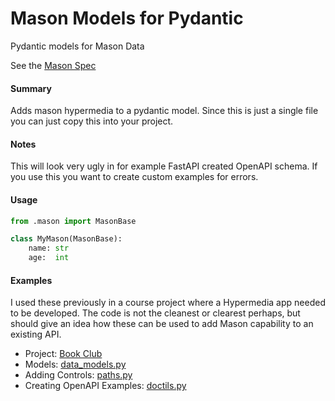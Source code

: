 # Mason Models for Pydantic
Pydantic models for Mason Data

See the [Mason Spec](https://github.com/JornWildt/Mason/blob/master/Documentation/Mason-draft-2.md)

#### Summary

Adds mason hypermedia to a pydantic model.
Since this is just a single file you can just copy this into your project.

#### Notes

This will look very ugly in for example FastAPI created OpenAPI schema.
If you use this you want to create custom examples for errors.

#### Usage

```python
from .mason import MasonBase

class MyMason(MasonBase):
    name: str
    age:  int
```

#### Examples

I used these previously in a course project where a Hypermedia app needed to be developed. The code is not the cleanest or clearest perhaps, but should give an idea how these can be used to add Mason capability to an existing API.

- Project: [Book Club](https://github.com/joniumGit/pwp-book-club)
- Models:  [data_models.py](https://github.com/joniumGit/pwp-book-club/blob/0fdb9e2233b9f7b238e8ff6dcdd6ab35cb1e08a4/code/python-api/src/app/data/model/data_models.py)
- Adding Controls: [paths.py](https://github.com/joniumGit/pwp-book-club/blob/0fdb9e2233b9f7b238e8ff6dcdd6ab35cb1e08a4/code/python-api/src/app/resources/paths.py)
- Creating OpenAPI Examples: [doctils.py](https://github.com/joniumGit/pwp-book-club/blob/0fdb9e2233b9f7b238e8ff6dcdd6ab35cb1e08a4/code/python-api/src/app/doc/doctils.py)
